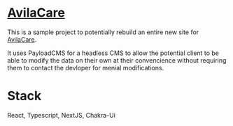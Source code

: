# [AvilaCare](https://avilacare.netlify.app)

This is a sample project to potentially rebuild an entire new site for [AvilaCare](https://avilacare.com/).

It uses PayloadCMS for a headless CMS to allow the potential client to be able
to modify the data on their own at their convencience without requiring them
to contact the devloper for menial modifications.

# Stack

React, Typescript, NextJS, Chakra-Ui